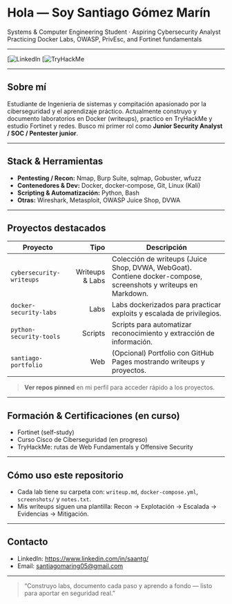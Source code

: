 #  Hola — Soy Santiago Gómez Marín

 Systems & Computer Engineering Student · Aspiring Cybersecurity Analyst  
 Practicing Docker Labs, OWASP, PrivEsc, and Fortinet fundamentals

---

[![LinkedIn](https://www.linkedin.com/in/saantg/)
[![TryHackMe](https://tryhackme.com/p/santiagomaring05)


---

##  Sobre mí
Estudiante de Ingenieria de sistemas y compitación apasionado por la ciberseguridad y el aprendizaje práctico. Actualmente construyo y documento laboratorios en Docker (writeups), 
practico en TryHackMe y estudio Fortinet y redes. Busco mi primer rol como **Junior Security Analyst / SOC / Pentester junior**.

---

##  Stack & Herramientas
- **Pentesting / Recon:** Nmap, Burp Suite, sqlmap, Gobuster, wfuzz  
- **Contenedores & Dev:** Docker, docker-compose, Git, Linux (Kali)  
- **Scripting & Automatización:** Python, Bash  
- **Otras:** Wireshark, Metasploit, OWASP Juice Shop, DVWA

---

##  Proyectos destacados
| Proyecto | Tipo | Descripción |
|---|---:|---|
| `cybersecurity-writeups` | Writeups & Labs | Colección de writeups (Juice Shop, DVWA, WebGoat). Contiene docker-compose, screenshots y writeups en Markdown. |
| `docker-security-labs` | Labs | Labs dockerizados para practicar exploits y escalada de privilegios. |
| `python-security-tools` | Scripts | Scripts para automatizar reconocimiento y extracción de información. |
| `santiago-portfolio` | Web | (Opcional) Portfolio con GitHub Pages mostrando writeups y proyectos. |

> **Ver repos pinned** en mi perfil para acceder rápido a los proyectos.

---

## Formación & Certificaciones (en curso)
- Fortinet (self-study)  
- Curso Cisco de Ciberseguridad (en progreso)  
- TryHackMe: rutas de Web Fundamentals y Offensive Security

---

##  Cómo uso este repositorio
- Cada lab tiene su carpeta con: `writeup.md`, `docker-compose.yml`, `screenshots/` y `notes.txt`.  
- Mis writeups siguen una plantilla: Recon → Explotación → Escalada → Evidencias → Mitigación.

---



##  Contacto
- LinkedIn: https://www.linkedin.com/in/saantg/
- Email: santiagomaring05@gmail.com

---

>  “Construyo labs, documento cada paso y aprendo a fondo — listo para aportar en seguridad real.”
